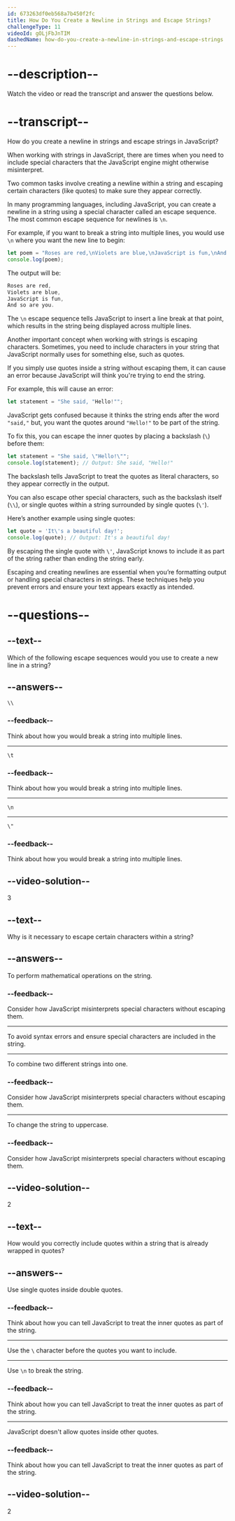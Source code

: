 ```yaml
---
id: 673263df0eb568a7b450f2fc
title: How Do You Create a Newline in Strings and Escape Strings?
challengeType: 11
videoId: gOLjFbJnTIM
dashedName: how-do-you-create-a-newline-in-strings-and-escape-strings
---
```


# --description--

Watch the video or read the transcript and answer the questions below.

# --transcript--

How do you create a newline in strings and escape strings in JavaScript?

When working with strings in JavaScript, there are times when you need to include special characters that the JavaScript engine might otherwise misinterpret.

Two common tasks involve creating a newline within a string and escaping certain characters (like quotes) to make sure they appear correctly.

In many programming languages, including JavaScript, you can create a newline in a string using a special character called an escape sequence. The most common escape sequence for newlines is `\n`.

For example, if you want to break a string into multiple lines, you would use `\n` where you want the new line to begin:

```js
let poem = "Roses are red,\nViolets are blue,\nJavaScript is fun,\nAnd so are you.";
console.log(poem);
```

The output will be:

```js
Roses are red,
Violets are blue,
JavaScript is fun,
And so are you.
```

The `\n` escape sequence tells JavaScript to insert a line break at that point, which results in the string being displayed across multiple lines.

Another important concept when working with strings is escaping characters. Sometimes, you need to include characters in your string that JavaScript normally uses for something else, such as quotes.

If you simply use quotes inside a string without escaping them, it can cause an error because JavaScript will think you're trying to end the string.

For example, this will cause an error:

```js
let statement = "She said, "Hello!"";
```

JavaScript gets confused because it thinks the string ends after the word `"said,"` but, you want the quotes around `"Hello!"` to be part of the string.

To fix this, you can escape the inner quotes by placing a backslash (`\`) before them:

```js
let statement = "She said, \"Hello!\"";
console.log(statement); // Output: She said, "Hello!"
```

The backslash tells JavaScript to treat the quotes as literal characters, so they appear correctly in the output.

You can also escape other special characters, such as the backslash itself (`\\`), or single quotes within a string surrounded by single quotes (`\'`).

Here’s another example using single quotes:

```js
let quote = 'It\'s a beautiful day!';
console.log(quote); // Output: It's a beautiful day!
```

By escaping the single quote with `\'`, JavaScript knows to include it as part of the string rather than ending the string early.

Escaping and creating newlines are essential when you’re formatting output or handling special characters in strings. These techniques help you prevent errors and ensure your text appears exactly as intended.

# --questions--

## --text--

Which of the following escape sequences would you use to create a new line in a string?

## --answers--

`\\`

### --feedback--

Think about how you would break a string into multiple lines.

---

`\t`

### --feedback--

Think about how you would break a string into multiple lines.

---

`\n`

---

`\"`

### --feedback--

Think about how you would break a string into multiple lines.

## --video-solution--

3

## --text--

Why is it necessary to escape certain characters within a string?

## --answers--

To perform mathematical operations on the string.

### --feedback--

Consider how JavaScript misinterprets special characters without escaping them.

---

To avoid syntax errors and ensure special characters are included in the string.

---

To combine two different strings into one.

### --feedback--

Consider how JavaScript misinterprets special characters without escaping them.

---

To change the string to uppercase.

### --feedback--

Consider how JavaScript misinterprets special characters without escaping them.

## --video-solution--

2

## --text--

How would you correctly include quotes within a string that is already wrapped in quotes?

## --answers--

Use single quotes inside double quotes.

### --feedback--

Think about how you can tell JavaScript to treat the inner quotes as part of the string.

---

Use the `\` character before the quotes you want to include.

---

Use `\n` to break the string.

### --feedback--

Think about how you can tell JavaScript to treat the inner quotes as part of the string.

---

JavaScript doesn't allow quotes inside other quotes.

### --feedback--

Think about how you can tell JavaScript to treat the inner quotes as part of the string.

## --video-solution--

2
